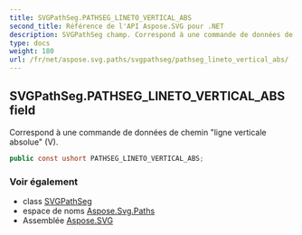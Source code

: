 ```yaml
---
title: SVGPathSeg.PATHSEG_LINETO_VERTICAL_ABS
second_title: Référence de l'API Aspose.SVG pour .NET
description: SVGPathSeg champ. Correspond à une commande de données de chemin ligne verticale absolue V.
type: docs
weight: 180
url: /fr/net/aspose.svg.paths/svgpathseg/pathseg_lineto_vertical_abs/
---
```

## SVGPathSeg.PATHSEG_LINETO_VERTICAL_ABS field

Correspond à une commande de données de chemin "ligne verticale absolue" (V).

```csharp
public const ushort PATHSEG_LINETO_VERTICAL_ABS;
```

### Voir également

* class [SVGPathSeg](../)
* espace de noms [Aspose.Svg.Paths](../../svgpathseg/)
* Assemblée [Aspose.SVG](../../../)


